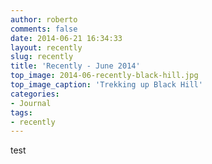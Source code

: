 ```yaml
---
author: roberto
comments: false
date: 2014-06-21 16:34:33
layout: recently
slug: recently
title: 'Recently - June 2014'
top_image: 2014-06-recently-black-hill.jpg
top_image_caption: 'Trekking up Black Hill'
categories:
- Journal
tags:
- recently
---
```


test

 
